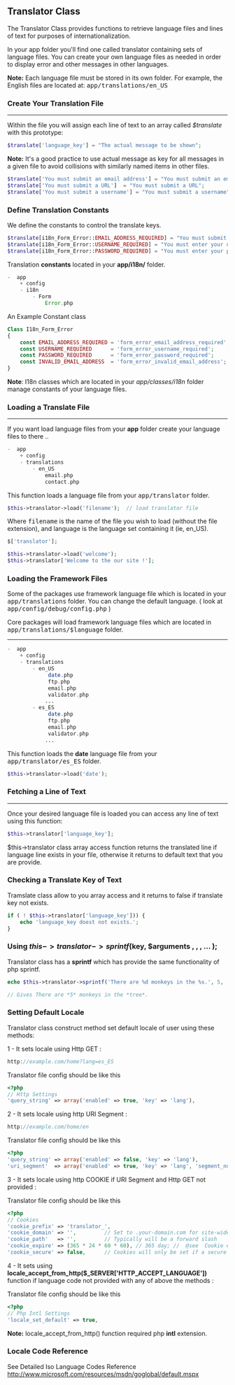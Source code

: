 ## Translator Class

The Translator Class provides functions to retrieve language files and lines of text for purposes of internationalization.

In your app folder you'll find one called translator containing sets of language files. You can create your own language files as needed in order to display error and other messages in other languages.

**Note:** Each language file must be stored in its own folder. For example, the English files are located at: <kbd>app/translations/en_US</kbd>

### Create Your Translation File

------

Within the file you will assign each line of text to an array called <var>$translate</var> with this prototype:

```php
$translate['language_key'] = "The actual message to be shown";
```

**Note:** It's a good practice to use actual message as key for all messages in a given file to avoid collisions with similarly named items in other files. 

```php
$translate['You must submit an email address'] = "You must submit an email address";
$translate['You must submit a URL']  = "You must submit a URL";
$translate['You must submit a username'] = "You must submit a username";
```

### Define Translation Constants

We define the constants to control the translate keys.

```php
$translate[i18n_Form_Error::EMAIL_ADDRESS_REQUIRED] = "You must submit an email address";
$translate[i18n_Form_Error::USERNAME_REQUIRED] = "You must enter your username";
$translate[i18n_Form_Error::PASSWORD_REQUIRED] = "You must enter your password";
```

Translation <b>constants</b> located in your <b>app/i18n/</b> folder.

```php
-  app
    + config
    - i18n
        - Form
            Error.php
```

An Example Constant class

```php
Class I18n_Form_Error
{
    const EMAIL_ADDRESS_REQUIRED = 'form_error_email_address_required';
    const USERNAME_REQUIRED      = 'form_error_username_required';
    const PASSWORD_REQUIRED      = 'form_error_password_required';
    const INVALID_EMAIL_ADDRESS  = 'form_error_invalid_email_address';
}
```
 
**Note**: I18n classes which are located in your <dfn>app/classes/i18n</dfn> folder manage constants of your language files.

### Loading a Translate File

------

If you want load language files from your <b>app</b> folder create your language files to there ..

```php
-  app
    + config
    - translations
        - en_US
            email.php
            contact.php 
```

This function loads a language file from your <kbd>app/translator</kbd> folder.


```php
$this->translator->load('filename');  // load translator file
```

Where <samp>filename</samp> is the name of the file you wish to load (without the file extension), and language is the language set containing it (ie, en_US).

```php
$['translator'];

$this->translator->load('welcome');
$this->translator['Welcome to the our site !'];
```

### Loading the Framework Files

Some of the packages use framework language file which is located in your <kbd>app/translations</kbd> folder. You can change the default language. ( look at <kbd>app/config/debug/config.php</kbd> ) 

Core packages will load framework language files which are located in <kbd>app/translations/$language</kbd> folder.

------

```php
-  app
    + config
    - translations
        - en_US
             date.php
             ftp.php
             email.php
             validator.php
            ...
        - es_ES
             date.php
             ftp.php
             email.php
             validator.php
            ...
```

This function loads the <b>date</b> language file from your <kbd>app/translator/es_ES</kbd> folder.

```php
$this->translator->load('date'); 
```

### Fetching a Line of Text

------

Once your desired language file is loaded you can access any line of text using this function:

```php
$this->translator['language_key'];
```
$this->translator class array access function returns the translated line if language line exists in your file, otherwise it returns to default text that you are provide.

### Checking a Translate Key of Text

Tramslate class allow to you array access and it returns to false if translate key not exists.

```php
if ( ! $this->translator['language_key'])) {
    echo 'language_key doest not exists.';
}
```

### Using $this->translator->sprintf($key, $arguments , , , ... );

Translator class has a <b>sprintf</b> which has provide the same functionality of php sprintf.

```php
echo $this->translator->sprintf('There are %d monkeys in the %s.', 5, 'tree');

// Gives There are *5* monkeys in the *tree*.
```

### Setting Default Locale

Translator class construct method set default locale of user using these methods: 

1 - It sets locale using Http GET : 

```php
http://example.com/home?lang=es_ES
```

Translator file config should be like this

```php
<?php
// Http Settings
'query_string' => array('enabled' => true, 'key' => 'lang'),
```

2 - It sets locale using http URI Segment :

```php
http://example.com/home/en
```

Translator file config should be like this

```php
<?php
'query_string' => array('enabled' => false, 'key' => 'lang'),
'uri_segment'  => array('enabled' => true, 'key' => 'lang', 'segment_number' => 1),
```

3 - It sets locale using http COOKIE if URI Segment and Http GET not provided : 

Translator file config should be like this

```php
<?php
// Cookies
'cookie_prefix' => 'translator_',
'cookie_domain' => '',         // Set to .your-domain.com for site-wide cookies
'cookie_path'   => '',         // Typically will be a forward slash
'cookie_expire' => (365 * 24 * 60 * 60), // 365 day; //  @see  Cookie expire time.   http://us.php.net/strtotime
'cookie_secure' => false,      // Cookies will only be set if a secure HTTPS connection exists.
```

4 - It sets using <b>locale_accept_from_http($_SERVER['HTTP_ACCEPT_LANGUAGE'])</b> function if language code not provided with any of above the methods : 

Translator file config should be like this

```php
<?php
// Php Intl Settings          
'locale_set_default' => true,
```

**Note:** locale_accept_from_http() function required php <b>intl</b> extension.

### Locale Code Reference

See Detailed Iso Language Codes Reference http://www.microsoft.com/resources/msdn/goglobal/default.mspx